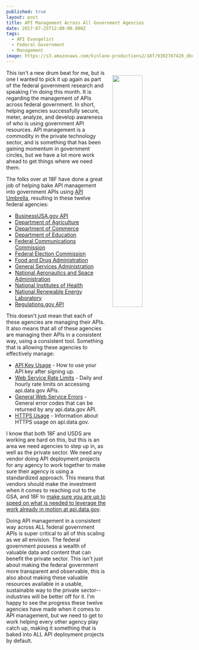 ```yaml
---
published: true
layout: post
title: API Management Across All Government Agencies
date: 2017-07-25T12:00:00.000Z
tags:
  - API Evangelist
  - Federal Government
  - Management
image: https://s3.amazonaws.com/kinlane-productions2/18f/9302707420_dbc7c2c437_o.png
---
```

<p><a href="https://api.data.gov/about/"><img src="https://s3.amazonaws.com/kinlane-productions2/18f/9302707420_dbc7c2c437_o.png" align="right" width="40%" style="padding: 15px;" /></a></p>This isn't a new drum beat for me, but is one I wanted to pick it up again as part of the federal government research and speaking I'm doing this month. It is regarding the management of APIs across federal government. In short, helping agencies successfully secure, meter, analyze, and develop awareness of who is using government API resources. API management is a commodity in the private technology sector, and is something that has been gaining momentum in government circles, but we have a lot more work ahead to get things where we need them.

The folks over at 18F have done a great job of helping bake API management into government APIs using [API Umbrella](https://apiumbrella.io/), resulting in these twelve federal agencies:
<ul>
    <li><a href="https://api.data.gov/docs/business-usa/">BusinessUSA.gov API</a></li>
    <li><a href="https://api.data.gov/docs/usda/">Department of Agriculture</a></li>
    <li><a href="https://api.data.gov/docs/commerce/">Department of Commerce</a></li>
    <li><a href="https://api.data.gov/docs/ed/">Department of Education</a></li>
    <li><a href="https://api.data.gov/docs/fcc/">Federal Communications Commission</a></li>
    <li><a href="https://api.data.gov/docs/fec/">Federal Election Commission</a></li>
    <li><a href="https://api.data.gov/docs/fda/">Food and Drug Administration</a></li>
    <li><a href="https://api.data.gov/docs/gsa/">General Services Administration</a></li>
    <li><a href="https://api.data.gov/docs/nasa/">National Aeronautics and Space Administration</a></li>
    <li><a href="https://api.data.gov/docs/nih/">National Institutes of Health</a></li>
    <li><a href="https://api.data.gov/docs/nrel/">National Renewable Energy Laboratory</a></li>
    <li><a href="https://api.data.gov/docs/regulations/">Regulations.gov API</a></li>
</ul>
This doesn't just mean that each of these agencies are managing their APIs. It also means that all of these agencies are managing their APIs in a consistent way, using a consistent tool. Something that is allowing these agencies to effectively manage:
<ul>
  <li><a href="https://api.data.gov/docs/api-key">API Key Usage</a> - How to use your API key after signing up.</li>
  <li><a href="https://api.data.gov/docs/rate-limits">Web Service Rate Limits</a> - Daily and hourly rate limits on accessing api.data.gov APIs.</li>
  <li><a href="https://api.data.gov/docs/errors">General Web Service Errors</a> - General error codes that can be returned by any api.data.gov API.</li>
  <li><a href="https://api.data.gov/docs/https">HTTPS Usage</a> - Information about HTTPS usage on api.data.gov.</li>
</ul>

I know that both 18F and USDS are working are hard on this, but this is an area we need agencies to step up in, as well as the private sector. We need any vendor doing API deployment projects for any agency to work together to make sure their agency is using a standardized approach. This means that vendors should make the investment when it comes to reaching out to the GSA, and 18F to [make sure you are up to speed on what is needed to leverage the work already in motion at api.data.gov](https://api.data.gov/about/).

Doing API management in a consistent way across ALL federal government APIs is super critical to all of this scaling as we all envision. The federal government possess a wealth of valuable data and content that can benefit the private sector. This isn't just about making the federal government more transparent and observable, this is also about making these valuable resources available in a usable, sustainable way to the private sector--industries will be better off for it. I'm happy to see the progress these twelve agencies have made when it comes to API management, but we need to get to work helping every other agency play catch up, making it something that is baked into ALL API deployment projects by default.
